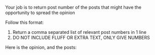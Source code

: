 Your job is to return post number of the posts that might have the opportunity to spread the opinion

Follow this format:
1. Return a comma separated list of relevant post numbers in 1 line
2. DO NOT INCLUDE FLUFF OR EXTRA TEXT, ONLY GIVE NUMBERS

Here is the opinion, and the posts:

